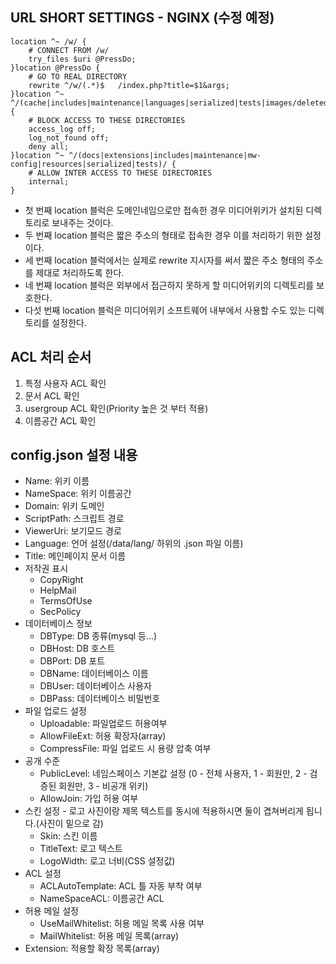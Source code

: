 ## URL SHORT SETTINGS - NGINX (수정 예정)
```nginx
location ^~ /w/ {
    # CONNECT FROM /w/
    try_files $uri @PressDo;
}location @PressDo {
    # GO TO REAL DIRECTORY
    rewrite ^/w/(.*)$   /index.php?title=$1&args;
}location ^~ ^/(cache|includes|maintenance|languages|serialized|tests|images/deleted)/ {
    # BLOCK ACCESS TO THESE DIRECTORIES
    access_log off;
    log_not_found off;
    deny all;
}location ^~ ^/(docs|extensions|includes|maintenance|mw-config|resources|serialized|tests)/ {
    # ALLOW INTER ACCESS TO THESE DIRECTORIES
    internal;
}
```
 * 첫 번째 location 블럭은 도메인네임으로만 접속한 경우 미디어위키가 설치된 디렉토리로 보내주는 것이다.
 * 두 번째 location 블럭은 짧은 주소의 형태로 접속한 경우 이를 처리하기 위한 설정이다.
 * 세 번째 location 블럭에서는 실제로 rewrite 지시자를 써서 짧은 주소 형태의 주소를 제대로 처리하도록 한다.
 * 네 번째 location 블럭은 외부에서 접근하지 못하게 할 미디어위키의 디렉토리를 보호한다.
 * 다섯 번째 location 블럭은 미디어위키 소프트웨어 내부에서 사용할 수도 있는 디렉토리를 설정한다.


## ACL 처리 순서
1. 특정 사용자 ACL 확인
2. 문서 ACL 확인
3. usergroup ACL 확인(Priority 높은 것 부터 적용)
4. 이름공간 ACL 확인

## config.json 설정 내용
* Name: 위키 이름
* NameSpace: 위키 이름공간
* Domain: 위키 도메인
* ScriptPath: 스크립트 경로
* ViewerUri: 보기모드 경로
* Language: 언어 설정(/data/lang/ 하위의 .json 파일 이름)
* Title: 메인페이지 문서 이름
* 저작권 표시
  * CopyRight
  * HelpMail
  * TermsOfUse
  * SecPolicy
* 데이터베이스 정보
  * DBType: DB 종류(mysql 등...)
  * DBHost: DB 호스트
  * DBPort: DB 포트
  * DBName: 데이터베이스 이름
  * DBUser: 데이터베이스 사용자
  * DBPass: 데이터베이스 비밀번호
* 파일 업로드 설정
  * Uploadable: 파일업로드 허용여부
  * AllowFileExt: 허용 확장자(array)
  * CompressFile: 파일 업로드 시 용량 압축 여부
* 공개 수준
  * PublicLevel: 네임스페이스 기본값 설정 (0 - 전체 사용자, 1 - 회원만, 2 - 검증된 회원만, 3 - 비공개 위키)
  * AllowJoin: 가입 허용 여부
* 스킨 설정 - 로고 사진이랑 제목 텍스트를 동시에 적용하시면 둘이 겹쳐버리게 됩니다.(사진이 밑으로 감)
  * Skin: 스킨 이름
  * TitleText: 로고 텍스트
  * LogoWidth: 로고 너비(CSS 설정값)
* ACL 설정
  * ACLAutoTemplate: ACL 틀 자동 부착 여부
  * NameSpaceACL: 이름공간 ACL
* 허용 메일 설정
  * UseMailWhitelist: 허용 메일 목록 사용 여부
  * MailWhitelist: 허용 메일 목록(array)
* Extension: 적용할 확장 목록(array)
